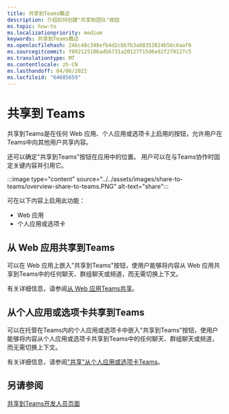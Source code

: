 ```yaml
---
title: 共享到Teams概述
description: 介绍如何创建"共享到团队"按钮
ms.topic: how-to
ms.localizationpriority: medium
keywords: 共享到Teams概述
ms.openlocfilehash: 24bc48c348efb4d2cbb7b3a88353824b56c6aaf0
ms.sourcegitcommit: f892125106adb6731a20127f15d6e92f279127c5
ms.translationtype: MT
ms.contentlocale: zh-CN
ms.lasthandoff: 04/06/2022
ms.locfileid: "64685659"
---
```

# <a name="share-to-teams"></a>共享到 Teams

共享到Teams是在任何 Web 应用、个人应用或选项卡上启用的按钮，允许用户在Teams中向其他用户共享内容。

还可以确定"共享到Teams"按钮在应用中的位置。 用户可以在与Teams协作时固定关键内容并引用它。

:::image type="content" source="../../assets/images/share-to-teams/overview-share-to-teams.PNG" alt-text="share":::

可在以下内容上启用此功能：

* Web 应用
* 个人应用或选项卡

## <a name="share-to-teams-from-web-apps"></a>从 Web 应用共享到Teams

可以在 Web 应用上嵌入"共享到Teams"按钮，使用户能够将内容从 Web 应用共享到Teams中的任何聊天、群组聊天或频道，而无需切换上下文。

有关详细信息，请参阅[从 Web 应用Teams共享](share-to-teams-from-web-apps.md)。

## <a name="share-to-teams-from-personal-app-or-tab"></a>从个人应用或选项卡共享到Teams

可以在托管在Teams内的个人应用或选项卡中嵌入"共享到Teams"按钮，使用户能够将内容从个人应用或选项卡共享到Teams中的任何聊天、群组聊天或频道，而无需切换上下文。

有关详细信息，请参阅["共享"从个人应用或选项卡Teams](share-to-teams-from-personal-app-or-tab.md)。

## <a name="see-also"></a>另请参阅

[共享到Teams开发人员页面](https://developer.microsoft.com/microsoft-teams/share-to-teams#/)
